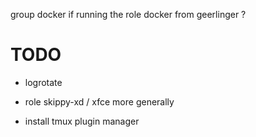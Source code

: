group docker if running the role docker from geerlinger ?

# TODO
- logrotate

- role skippy-xd / xfce more generally

- install tmux plugin manager

